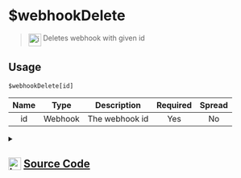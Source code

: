 # $webhookDelete
> <img align="top" src="https://upload.wikimedia.org/wikipedia/commons/thumb/e/e4/Infobox_info_icon.svg/160px-Infobox_info_icon.svg.png?20150409153300" alt="image" width="25" height="auto"> Deletes webhook with given id
## Usage
```
$webhookDelete[id]
```
| Name | Type | Description | Required | Spread
| :---: | :---: | :---: | :---: | :---: |
id | Webhook | The webhook id | Yes | No
<details>
<summary>
    
## <img align="top" src="https://cdn4.iconfinder.com/data/icons/iconsimple-logotypes/512/github-512.png" alt="image" width="25" height="auto">  [Source Code](https://github.com/tryforge/ForgeScript-V2/blob/main/src/native/webhookDelete.ts)
    
</summary>
    
```ts
import { BaseChannel, TextChannel, WebhookClient } from "discord.js"
import { ArgType, NativeFunction, Return } from "../structures"
import noop from "../functions/noop"

export default new NativeFunction({
    name: "$webhookDelete",
    version: "1.0.0",
    description: "Deletes webhook with given id",
    brackets: true,
    unwrap: true,
    args: [
        {
            name: "id",
            description: "The webhook id",
            rest: false,
            type: ArgType.Webhook,
            required: true,
        },
    ],
    async execute(ctx, [web]) {
        await web.delete().catch(noop)
        return Return.success()
    },
})

```
    
</details>